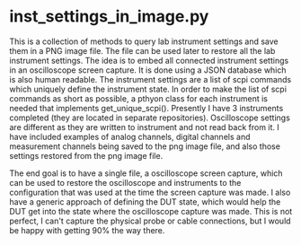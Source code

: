 # inst_settings_in_image.py
This is a collection of methods to query lab instrument settings and save them in a PNG image file. The file can be used later to restore all the lab instrument settings.
The idea is to embed all connected instrument settings in an oscilloscope screen capture. It is done using a JSON database which is also human readable. The instrument settings are a list of scpi commands which uniquely define the instrument state. In order to make the list of scpi commands as short as possible, a pthyon class for each instrument is needed that implements get_unique_scpi(). Presently I have 3 instruments completed (they are located in separate repositories). Oscilloscope settings are different as they are written to instrument and not read back from it. I have included examples of analog channels, digital channels and measurement channels being saved to the png image file, and also those settings restored from the png image file.

The end goal is to have a single file, a oscilloscope screen capture, which can be used to restore the oscilloscope and instruments to the configuration that was used at the time the screen capture was made. I also have a generic approach of defining the DUT state, which would help the DUT get into the state where the oscilloscope capture was made. This is not perfect, I can't capture the physical probe or cable connections, but I would be happy with getting 90% the way there.
